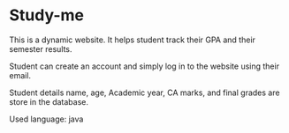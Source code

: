 # Study-me

This is a dynamic website. It helps student track their GPA and their semester results.

Student can create an account and simply log in to the website using their email.

Student details name, age, Academic year, CA marks, and final grades are store in the database.

Used language: java

